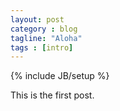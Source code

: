 ```yaml
---
layout: post
category : blog
tagline: "Aloha"
tags : [intro]
---
```

{% include JB/setup %}


This is the first post.

